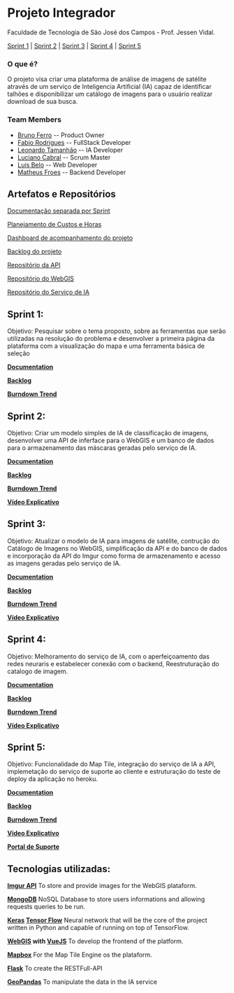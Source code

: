 # Projeto Integrador
Faculdade de Tecnologia de São José dos Campos - Prof. Jessen Vidal.

[Sprint 1](#sprint-1) | [Sprint 2](#sprint-2) | [Sprint 3](#sprint-3) | [Sprint 4](#sprint-4) | [Sprint 5](#sprint-5)


### O que é? 
O projeto visa criar uma plataforma de análise de imagens de satélite através de
um serviço de Inteligencia Artificial (IA) capaz de identificar talhões e disponibilizar
um catálogo de imagens para o usuário realizar download de sua busca.

### Team Members

+ [Bruno Ferro](https://github.com/BuiuFerro) -- Product Owner
+ [Fabio Rodrigues](https://github.com/fabiordrig) -- FullStack Developer
+ [Leonardo Tamanhão](https://github.com/Dhonrian) -- IA Developer
+ [Luciano Cabral](https://github.com/lucianosjc) -- Scrum Master
+ [Luis Belo](https://github.com/Luzaidin) -- Web Developer
+ [Matheus Froes](https://github.com/Matheus-FC) -- Backend Developer

## Artefatos e Repositórios

[Documentação separada por Sprint](https://drive.google.com/drive/u/3/folders/1AS1eB-qsdInLgi0UW6xuLSZGDQpPwmha)

[Planejamento de Custos e Horas](https://drive.google.com/open?id=1b351IJFYBzuri6sx5ZlnqnobeXm4cSlS)

[Dashboard de acompanhamento do projeto](https://dev.azure.com/lucianocruz01/Projeto%20Integrador/_dashboards/dashboard/c8bfe7ca-7bb5-4261-91a6-a9f078a0a09f)

[Backlog do projeto](https://dev.azure.com/lucianocruz01/Projeto%20Integrador/_backlogs/backlog/Projeto%20Integrador%20Team/Epics/?showParents=true)

[Repositório da API](https://github.com/projeto-integrador-g1/Flask-API)

[Repositório do WebGIS](https://github.com/projeto-integrador-g1/WebGIS-Plataform)

[Repositório do Serviço de IA](https://github.com/projeto-integrador-g1/Servico-IA)

## Sprint 1:

Objetivo: Pesquisar sobre o tema proposto, sobre as ferramentas que serão utilizadas na resolução do problema e 
desenvolver a primeira página da plataforma com a visualização do mapa e uma ferramenta básica de seleção

**[Documentation](https://drive.google.com/drive/u/3/folders/1qhnUQBDBVUIaxGOdL0TgIpf6z5JP8yfo)** 

**[Backlog](https://dev.azure.com/lucianocruz01/Projeto%20Integrador/_sprints/backlog/Projeto%20Integrador%20Team/Projeto%20Integrador/Sprint%201)** 

**[Burndown Trend](https://drive.google.com/file/d/17-GJRLwojfrG0i1MGky5YRGeooD243Mi/view?usp=sharing)** 

## Sprint 2:

Objetivo: Criar um modelo simples de IA de classificação de imagens, desenvolver uma API de inferface para o 
WebGIS e um banco de dados para o armazenamento das máscaras geradas pelo serviço de IA.

**[Documentation](https://drive.google.com/drive/u/3/folders/1XwToOaDLgdvcC0wSQAwXWRerNUuRDqb4)** 

**[Backlog](https://dev.azure.com/lucianocruz01/Projeto%20Integrador/_sprints/backlog/Projeto%20Integrador%20Team/Projeto%20Integrador/Sprint%202)** 

**[Burndown Trend](https://drive.google.com/file/d/1kFeO5KuLCDPC3ru2azyv0U8Ce5XZlj8K/view?usp=sharing)** 

**[Vídeo Explicativo](https://drive.google.com/file/d/1PdccgYjTxWIP8tYIAMJokku05IiwubY8/view)**

## Sprint 3:

Objetivo: Atualizar o modelo de IA para imagens de satélite, contrução do Catálogo de Imagens no WebGIS, simplificação da API e do banco de dados
e incorporação da API do Imgur como forma de armazenamento e acesso as imagens geradas pelo serviço de IA.

**[Documentation](https://drive.google.com/drive/u/3/folders/1klPyxhUSB8RrO4Xbtqx4uCAeug1uDU-b)** 

**[Backlog](https://dev.azure.com/lucianocruz01/Projeto%20Integrador/_sprints/backlog/Projeto%20Integrador%20Team/Projeto%20Integrador/Sprint%203)** 

**[Burndown Trend](https://drive.google.com/file/d/1VSnrsmPxhER5Sl1u5kdtaMa0jR_KfjMn/view?usp=sharing)** 

**[Vídeo Explicativo](https://drive.google.com/file/d/13XdghdyzcxnF0Pk03Qyz9ir4PzfKkvkz/view)**

## Sprint 4: 

Objetivo: Melhoramento do serviço de IA, com o aperfeiçoamento das redes neuraris e estabelecer conexão com o backend, Reestruturação do catalogo de imagem. 

**[Documentation](https://drive.google.com/drive/u/0/folders/1VpkVN4276THr7eb0rPHeyLFzL3sJBeQ3)** 

**[Backlog](https://dev.azure.com/lucianocruz01/Projeto%20Integrador/_sprints/backlog/Projeto%20Integrador%20Team/Projeto%20Integrador/Sprint%204)** 

**[Burndown Trend](https://drive.google.com/file/d/1sSJHLp_0vvSR8XjofKm9asFOWwJkI4l7/view?usp=sharing)** 

**[Vídeo Explicativo](https://drive.google.com/file/d/1ZyNY52JViERv98eBvrI3phkmYJuKsHM2/view?usp=drivesdk)**

## Sprint 5: 

Objetivo: Funcionalidade do Map Tile, integração do serviço de IA a API, implemetação do serviço de suporte ao cliente e estruturação do teste de deploy da aplicação no heroku. 

**[Documentation](https://drive.google.com/drive/u/2/folders/1VxADSXVNKfkDiwUKQk8ZTlyMY5ZGpfTp)** 

**[Backlog](https://dev.azure.com/lucianocruz01/Projeto%20Integrador/_sprints/taskboard/Projeto%20Integrador%20Team/Projeto%20Integrador/Sprint%205)** 

**[Burndown Trend](https://drive.google.com/file/d/1Dtzu1jyNrRLdSZUY7XHcyIj75RFDhsGL/view?usp=sharing)** 

**[Vídeo Explicativo](https://drive.google.com/file/d/1-0kbNjYKWbv_KY88mbQtOAvIhtCM7Kk4/view?usp=drivesdk)**

**[Portal de Suporte](https://fatecsjcpi.freshdesk.com/support/home)**

## Tecnologias utilizadas:

**[Imgur API](https://apidocs.imgur.com/?version=latest)** To store and provide images
for the WebGIS plataform.

**[MongoDB](https://docs.mongodb.com/manual//)** NoSQL Database to store users informations and
allowing requests queries to be run.

**[Keras](https://keras.io/) [Tensor Flow](https://www.tensorflow.org/)** Neural network
that will be the core of the project written in Python and capable of running on top of
TensorFlow.

**[WebGIS](http://www.webgis.com/) with [VueJS](https://vuejs.org/)** To develop the frontend 
of the platform.

**[Mapbox](https://www.mapbox.com/)** For the Map Tile Engine os the plataform.

**[Flask](https://palletsprojects.com/p/flask/)** To create the RESTFull-API

**[GeoPandas](https://geopandas.org/)** To manipulate the data in the IA service
